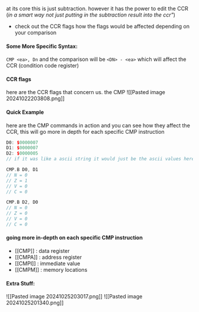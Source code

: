 at its core this is just subtraction. however it has the power to edit the CCR (*in a smart way not just putting in the subtraction result into the ccr"*)
- check out the CCR flags how the flags would be affected depending on your comparison 
#### Some More Specific Syntax:
`CMP <ea>, Dn` and the comparison will be `<DN> - <ea>` which will affect the CCR (condition code register)
#### CCR flags
here are the CCR flags that concern us. the CMP
![[Pasted image 20241022203808.png]]

#### Quick Example
here are the CMP commands in action and you can see how they affect the CCR, this will go more in depth for each specific CMP instruction
```cpp
D0: $0000007
D1: $0000007
D2: $0000005
// if it was like a ascii string it would just be the ascii values here

CMP.B D0, D1
// N = 0
// Z = 1
// V = 0
// C = 0

CMP.B D2, D0
// N = 0
// Z = 0 
// V = 0
// C = 0
```

#### going more in-depth on each specific CMP instruction
- [[CMP]] : data register
- [[CMPA]] : address register
- [[CMPI]] : immediate value
- [[CMPM]] : memory locations
#### Extra Stuff:
![[Pasted image 20241025203017.png]]
![[Pasted image 20241025201340.png]]